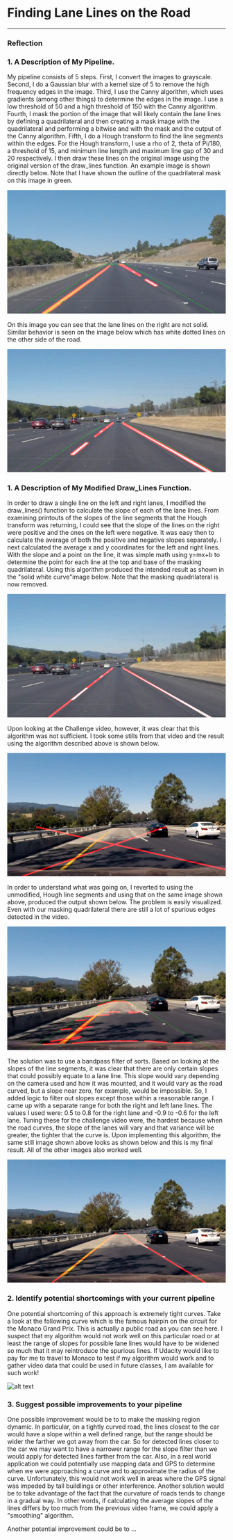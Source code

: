 # **Finding Lane Lines on the Road** 


[//]: # (Image References)

[image1]: ./result_images_original_drawlines/solidYellowCurve.jpg "Solid Yellow Curve"
[image2]: ./result_images_original_drawlines/solidWhiteCurve.jpg "Solid White Curve"
[image3]: ./result_images_original_drawlines/challenge2.jpg "Challenge2"
[image4]: ./result_images_original_drawlines/challenge3.jpg "Challenge3"
[image5]: ./result_images_modified_drawlines_without_filter/solidWhiteCurve.jpg "Solid White Curve"
[image6]: ./result_images_modified_drawlines_without_filter/challenge3.jpg "Challenge3 No Filter"
[image7]: ./result_images_modified_drawlines_without_filter/challenge4.jpg "Challenge4 No Filter"
[image8]: ./result_images/challenge3.jpg "Challenge3"
[image10]: http://coolvoyage.ru/wp-content/uploads/2014/05/monaco_raceway_hairpin.jpg "Monaco"

---

### Reflection

### 1. A Description of My Pipeline.

My pipeline consists of 5 steps. First, I convert the images to grayscale. Second, I do a Gaussian blur with a kernel size of 5 to remove the high frequency edges in the image. Third, I use the Canny algorithm, which uses gradients (among other things) to determine the edges in the image. I use a low threshold of 50 and a high threshold of 150 with the Canny algorithm. Fourth, I mask the portion of the image that will likely contain the lane lines by defining a quadrilateral and then creating a mask image with the quadrilateral and performing a bitwise and with the mask and the output of the Canny algorithm. Fifth, I do a Hough transform to find the line segments within the edges. For the Hough transform, I use a rho of 2, theta of Pi/180, a threshold of 15, and minimum line length and maximum line gap of 30 and 20 respectively. I then draw these lines on the original image using the original version of the draw_lines function. An example image is shown directly below. Note that I have shown the outline of the quadrilateral mask on this image in green.

![alt text][image1]

On this image you can see that the lane lines on the right are not solid. Similar behavior is seen on the 
image below which has white dotted lines on the other side of the road.

![alt text][image2]

### 1. A Description of My Modified Draw_Lines Function.

In order to draw a single line on the left and right lanes, I modified the draw_lines() function to calculate the slope of each of the lane lines. From examining printouts of the slopes of the line segments that the Hough transform was returning, I could see that the slope of the lines on the right were positive and the ones on the left were negative. It was easy then to calculate the average of both the positive and negative slopes separately. I next calculated the average x and y coordinates for the left and right lines. With the slope and a point on the line, it was simple math using y=mx+b to determine the point for each line at the top and base of the masking quadrilateral. Using this algorithm produced the intended result as shown in the "solid white curve"image below. Note that the masking quadrilateral is now removed. 

![alt text][image5]

Upon looking at the Challenge video, however, it was clear that this algorithm was not sufficient. I took some stills from that video and the result using the algorithm described above is shown below.

![alt text][image6]

In order to understand what was going on, I reverted to using the unmodified, Hough line segments and using that on the same image shown above, produced the output shown below. The problem is easily visualized. Even with our masking quadrilateral there are still a lot of spurious edges detected in the video.

![alt text][image4]

The solution was to use a bandpass filter of sorts. Based on looking at the slopes of the line segments, it was clear that there are only certain slopes that could possibly equate to a lane line. This slope would vary depending on the camera used and how it was mounted, and it would vary as the road curved, but a slope near zero, for example, would be impossible. So, I added logic to filter out slopes except those within a reasonable range. I came up with a separate range for both the right and left lane lines. The values I used were: 0.5 to 0.8 for the right lane and -0.9 to -0.6 for the left lane. Tuning these for the challenge video were, the hardest because when the road curves, the slope of the lanes will vary and that variance will be greater, the tighter that the curve is. Upon implementing this algorithm, the same still image shown above looks as shown below and this is my final result. All of the other images also worked well.

![alt text][image8]



### 2. Identify potential shortcomings with your current pipeline


One potential shortcoming of this approach is extremely tight curves. Take a look at the following curve which is the famous hairpin on the circuit for the Monaco Grand Prix. This is actually a public road as you can see here. I suspect that my algorithm would not work well on this particular road or at least the range of slopes for possible lane lines would have to be widened so much that it may reintroduce the spurious lines. If Udacity would like to pay for me to travel to Monaco to test if my algorithm would work and to gather video data that could be used in future classes, I am available for such work!

![alt text][image10]


### 3. Suggest possible improvements to your pipeline

One possible improvement would be to to make the masking region dynamic. In particular, on a tightly curved road, the lines closest to the car would have a slope within a well defined range, but the range should be wider the farther we got away from the car. So for detected lines closer to the car we may want to have a narrower range for the slope filter than we would apply for detected lines farther from the car. Also, in a real world application we could potentially use mapping data and GPS to determine when we were approaching a curve and to approximate the radius of the curve. Unfortunately, this would not work well in areas where the GPS signal was impeded by tall buildlings or other interference. Another solution would be to take advantage of the fact that the curvature of roads tends to change in a gradual way. In other words, if calculating the average slopes of the lines differs by too much from the previous video frame, we could apply a "smoothing" algorithm. 

Another potential improvement could be to ...
